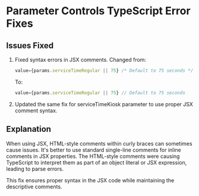 # Parameter Controls TypeScript Error Fixes

## Issues Fixed

1. Fixed syntax errors in JSX comments. Changed from:
   ```jsx
   value={params.serviceTimeRegular || 75} /* Default to 75 seconds */
   ```
   To:
   ```jsx
   value={params.serviceTimeRegular || 75} // Default to 75 seconds
   ```

2. Updated the same fix for serviceTimeKiosk parameter to use proper JSX comment syntax.

## Explanation

When using JSX, HTML-style comments within curly braces can sometimes cause issues. It's better to use standard single-line comments for inline comments in JSX properties. The HTML-style comments were causing TypeScript to interpret them as part of an object literal or JSX expression, leading to parse errors.

This fix ensures proper syntax in the JSX code while maintaining the descriptive comments.
